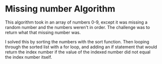 # Missing number Algorithm

  This algorithm took in an array of numbers 0-9, except it was 
  missing a random number and the numbers weren't in order. The
  challenge was to return what that missing number was.
  
  I solved this by sorting the numbers with the sort function. Then
  looping through the sorted list with a for loop, and adding an if
  statement that would return the index number if the value of the 
  indexed number did not equal the index number itself.
